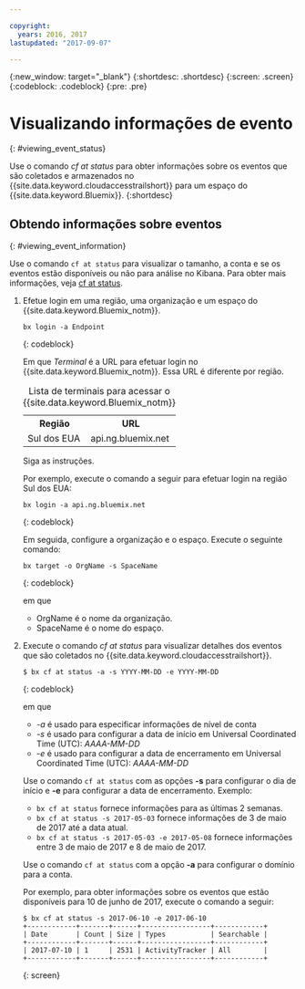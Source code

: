 ```yaml
---

copyright:
  years: 2016, 2017
lastupdated: "2017-09-07"

---
```


{:new_window: target="_blank"}
{:shortdesc: .shortdesc}
{:screen: .screen}
{:codeblock: .codeblock}
{:pre: .pre}

# Visualizando informações de evento
{: #viewing_event_status}

Use o comando *cf at status* para obter informações sobre os eventos que são coletados e armazenados no {{site.data.keyword.cloudaccesstrailshort}} para um espaço do {{site.data.keyword.Bluemix}}.
{:shortdesc}

## Obtendo informações sobre eventos
{: #viewing_event_information}

Use o comando `cf at status` para visualizar o tamanho, a conta e se os eventos estão disponíveis ou não para análise no Kibana. Para obter mais informações, veja [cf at status](/docs/services/cloud-activity-tracker/cli/at_cli.html#status).

1. Efetue login em uma região, uma organização e um espaço do {{site.data.keyword.Bluemix_notm}}. 

    ```
    bx login -a Endpoint
    ```
    {: codeblock}
	
	Em que *Terminal* é a URL para efetuar login no {{site.data.keyword.Bluemix_notm}}. Essa URL é diferente por região.
	
	<table>
	    <caption>Lista de terminais para acessar o {{site.data.keyword.Bluemix_notm}}</caption>
		<tr>
		  <th>Região</th>
		  <th>URL</th>
		</tr>
		<tr>
		  <td>Sul dos EUA</td>
		  <td>api.ng.bluemix.net</td>
		</tr>
	</table>

    Siga as instruções. 

    Por exemplo, execute o comando a seguir para efetuar login na região Sul dos EUA:
	
	```
	bx login -a api.ng.bluemix.net
	```
	{: codeblock}
	
	Em seguida, configure a organização e o espaço. Execute o seguinte comando:

    ```
    bx target -o OrgName -s SpaceName
    ```
   {: codeblock}

    em que

    * OrgName é o nome da organização.
    * SpaceName é o nome do espaço.
    
2. Execute o comando *cf at status* para visualizar detalhes dos eventos que são coletados no {{site.data.keyword.cloudaccesstrailshort}}.

    ```
    $ bx cf at status -a -s YYYY-MM-DD -e YYYY-MM-DD 
    ```
    {: codeblock}
    
    em que
    
    * *-a* é usado para especificar informações de nível de conta
    * *-s* é usado para configurar a data de início em Universal Coordinated Time (UTC): *AAAA-MM-DD*
    * *-e* é usado para configurar a data de encerramento em Universal Coordinated Time (UTC): *AAAA-MM-DD*
    	
	Use o comando `cf at status` com as opções **-s** para configurar o dia de início e **-e** para configurar a data de encerramento. Exemplo:

    * `bx cf at status` fornece informações para as últimas 2 semanas.
    * `bx cf at status -s 2017-05-03` fornece informações de 3 de maio de 2017 até a data atual.
    * `bx cf at status -s 2017-05-03 -e 2017-05-08` fornece informações entre 3 de maio de 2017 e 8 de maio de 2017. 
 
    Use o comando `cf at status` com a opção **-a** para configurar o domínio para a conta.
	
    Por exemplo, para obter informações sobre os eventos que estão disponíveis para 10 de junho de 2017, execute o comando a seguir:
    
    ```
    $ bx cf at status -s 2017-06-10 -e 2017-06-10
    +------------+-------+------+-----------------+------------+
    | Date       | Count | Size | Types           | Searchable |
    +------------+-------+------+-----------------+------------+
    | 2017-07-10 | 1     | 2531 | ActivityTracker | All        |
    +------------+-------+------+-----------------+------------+
    ```
    {: screen}
	














